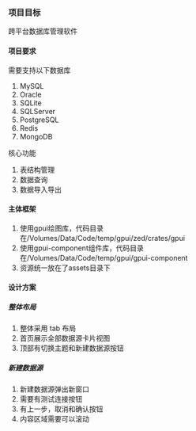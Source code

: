 ### 项目目标

跨平台数据库管理软件

#### 项目要求

需要支持以下数据库

1. MySQL
2. Oracle
3. SQLite
4. SQLServer
5. PostgreSQL
6. Redis
7. MongoDB

核心功能

1. 表结构管理
2. 数据查询
3. 数据导入导出

#### 主体框架

1. 使用gpui绘图库，代码目录在/Volumes/Data/Code/temp/gpui/zed/crates/gpui
2. 使用gpui-component组件库，代码目录在/Volumes/Data/Code/temp/gpui/gpui-component
3. 资源统一放在了assets目录下

#### 设计方案

##### 整体布局

1. 整体采用 tab 布局
2. 首页展示全部数据源卡片视图
3. 顶部有切换主题和新建数据源按钮

##### 新建数据源

1. 新建数据源弹出新窗口
2. 需要有测试连接按钮
3. 有上一步，取消和确认按钮
4. 内容区域需要可以滚动